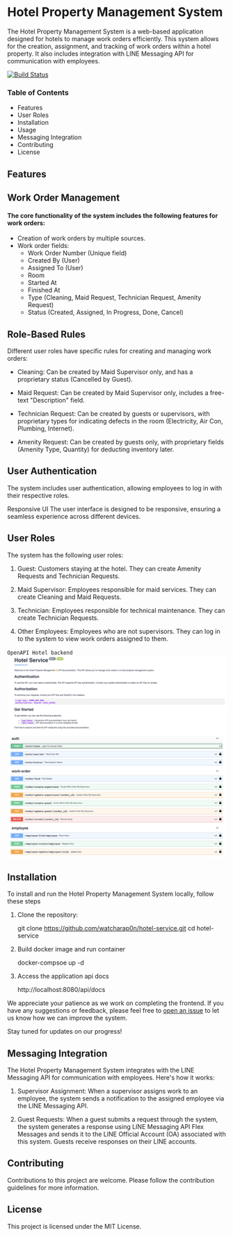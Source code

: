 # Hotel Property Management System

The Hotel Property Management System is a web-based application designed for hotels to manage work orders efficiently.
This system allows for the creation, assignment, and tracking of work orders within a hotel property. It also includes
integration with LINE Messaging API for communication with employees.


[![Build Status](https://github.com/watcharap0n/hotel-service/actions/workflows/workflow-app.yml/badge.svg)](https://github.com/watcharap0n/hotel-service/actions/workflows/workflow-app.yml)


### Table of Contents

- Features
- User Roles
- Installation
- Usage
- Messaging Integration
- Contributing
- License

## Features

## Work Order Management

#### The core functionality of the system includes the following features for work orders:

- Creation of work orders by multiple sources.
- Work order fields:
    - Work Order Number (Unique field)
    - Created By (User)
    - Assigned To (User)
    - Room
    - Started At
    - Finished At
    - Type (Cleaning, Maid Request, Technician Request, Amenity Request)
    - Status (Created, Assigned, In Progress, Done, Cancel)

## Role-Based Rules

Different user roles have specific rules for creating and managing work orders:

- Cleaning: Can be created by Maid Supervisor only, and has a proprietary status (Cancelled by Guest).

- Maid Request: Can be created by Maid Supervisor only, includes a free-text "Description" field.

- Technician Request: Can be created by guests or supervisors, with proprietary types for indicating defects in the
  room (Electricity, Air Con, Plumbing, Internet).

- Amenity Request: Can be created by guests only, with proprietary fields (Amenity Type, Quantity) for deducting
  inventory later.

## User Authentication

The system includes user authentication, allowing employees to log in with their respective roles.

Responsive UI
The user interface is designed to be responsive, ensuring a seamless experience across different devices.

## User Roles

The system has the following user roles:

1. Guest: Customers staying at the hotel. They can create Amenity Requests and Technician Requests.

2. Maid Supervisor: Employees responsible for maid services. They can create Cleaning and Maid Requests.

3. Technician: Employees responsible for technical maintenance. They can create Technician Requests.

4. Other Employees: Employees who are not supervisors. They can log in to the system to view work orders assigned to
   them.

`OpenAPI Hotel backend`
![Alt text](https://github.com/watcharap0n/hotel-service/blob/master/.github/assets/openapi1.png?raw=true "Title")
![Alt text](https://github.com/watcharap0n/hotel-service/blob/master/.github/assets/openapi2.png?raw=true "Title")

## Installation

To install and run the Hotel Property Management System locally, follow these steps

1. Clone the repository:


    git clone https://github.com/watcharap0n/hotel-service.git
    cd hotel-service

2. Build docker image and run container


    docker-compsoe up -d

3. Access the application api docs

    
    http://localhost:8080/api/docs

We appreciate your patience as we work on completing the frontend. If you have any suggestions or feedback, please feel free to [open an issue](https://github.com/watcharap0n/hotel-service/issues) to let us know how we can improve the system.

Stay tuned for updates on our progress!

## Messaging Integration
The Hotel Property Management System integrates with the LINE Messaging API for communication with employees. Here's how it works:

1. Supervisor Assignment: When a supervisor assigns work to an employee, the system sends a notification to the assigned employee via the LINE Messaging API.

2. Guest Requests: When a guest submits a request through the system, the system generates a response using LINE Messaging API Flex Messages and sends it to the LINE Official Account (OA) associated with this system. Guests receive responses on their LINE accounts.

## Contributing
Contributions to this project are welcome. Please follow the contribution guidelines for more information.

## License
This project is licensed under the MIT License.




